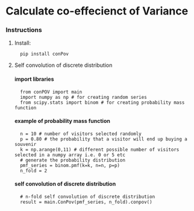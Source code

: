 # Calculate co-effecienct of Variance

### Instructions

1. Install:

         pip install conPov


2. Self convolution of discrete distribution

      #### import libraries
         from conPOV import main
         import numpy as np # for creating random series
         from scipy.stats import binom # for creating probability mass function
      #### example of probability mass function
         n = 10 # number of visitors selected randomly
         p = 0.80 # the probability that a visitor will end up buying a souvenir
         k = np.arange(0,11) # different possible number of visitors selected in a numpy array i.e. 0 or 5 etc
         # generate the probability distribution
         pmf_series = binom.pmf(k=k, n=n, p=p)
         n_fold = 2
      #### self convolution of discrete distribution
         # n-fold self convolution of discrete distribution
         result = main.ConPov(pmf_series, n_fold).conpov()
